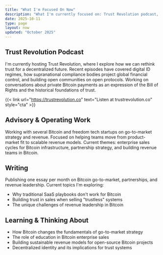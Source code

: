 ```yaml
---
title: "What I'm Focused On Now"
description: "What I'm currently focused on: Trust Revolution podcast, advising Bitcoin and freedom tech startups on go-to-market strategy, and writing about sales and revenue leadership."
date: 2025-10-11
type: page
layout: now
updated: "October 2025"
---
```


## Trust Revolution Podcast

I'm currently hosting Trust Revolution, where I explore how we can rethink trust for a decentralized future. Recent episodes have covered digital ID regimes, how supranational compliance bodies project global financial control, and building open communities on open protocols. Working on conversations about private Bitcoin payments as an expression of the Bill of Rights and the historical foundations of trust.

{{< link url="https://trustrevolution.co" text="Listen at trustrevolution.co" style="cta" >}}

## Advisory & Operating Work

Working with several Bitcoin and freedom tech startups on go-to-market strategy and revenue. Focused on helping teams move from product-market fit to scalable revenue models. Current themes: enterprise sales cycles for Bitcoin infrastructure, partnership strategy, and building revenue teams in Bitcoin.

## Writing

Publishing one essay per month on Bitcoin go-to-market, partnerships, and revenue leadership. Current topics I'm exploring:

- Why traditional SaaS playbooks don't work for Bitcoin
- Building trust in sales when selling "trustless" systems
- The unique challenges of revenue leadership in Bitcoin

## Learning & Thinking About

- How Bitcoin changes the fundamentals of go-to-market strategy
- The role of education in Bitcoin enterprise sales
- Building sustainable revenue models for open-source Bitcoin projects
- Decentralized identity and its implications for trust systems
